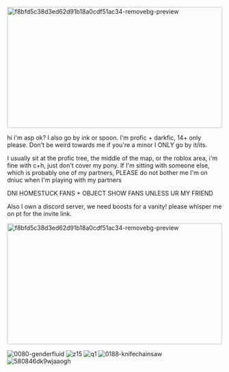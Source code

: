 <img width="503" height="283" alt="f8bfd5c38d3ed62d91b18a0cdf51ac34-removebg-preview" src="https://github.com/user-attachments/assets/5eac4955-297c-4056-ab8c-48dbd833d11f" />

hi i'm asp ok? I also go by ink or spoon. I'm profic + darkfic, 14+ only please. Don't be weird towards me if you're a minor I ONLY go by it/its.

I usually sit at the profic tree, the middle of the map, or the roblox area, i'm fine with c+h, just don't cover my pony. If I'm sitting with someone else, which is probably one of my partners, PLEASE do not bother me I'm on dniuc when I'm playing with my partners

DNI HOMESTUCK FANS + OBJECT SHOW FANS UNLESS UR MY FRIEND

Also I own a discord server, we need boosts for a vanity! please whisper me on pt for the invite link.


<img width="503" height="283" alt="f8bfd5c38d3ed62d91b18a0cdf51ac34-removebg-preview" src="https://github.com/user-attachments/assets/5eac4955-297c-4056-ab8c-48dbd833d11f" />

![0080-genderfluid](https://github.com/user-attachments/assets/7e2e2f38-9d5c-46a6-8e87-5b72acda5c87) ![z15](https://github.com/user-attachments/assets/b47fdcb4-b747-4f04-933b-464500f1f86e) ![q1](https://github.com/user-attachments/assets/6331f17f-b67c-4bf8-b2fd-10c01a6828a9) ![0188-knifechainsaw](https://github.com/user-attachments/assets/d49c2d35-3e1b-4006-ae29-23a389aaf92c) ![580846dk9wjaaogh](https://github.com/user-attachments/assets/3e40d884-3703-4421-8789-94267773f6b3)



